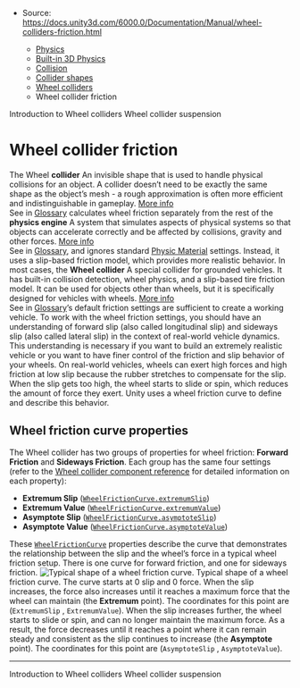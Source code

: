 * Source: https://docs.unity3d.com/6000.0/Documentation/Manual/wheel-colliders-friction.html

  * [Physics](https://docs.unity3d.com/6000.0/Documentation/Manual/PhysicsSection.html)
  * [Built-in 3D Physics](https://docs.unity3d.com/6000.0/Documentation/Manual/PhysicsOverview.html)
  * [Collision](https://docs.unity3d.com/6000.0/Documentation/Manual/collision-section.html)
  * [Collider shapes](https://docs.unity3d.com/6000.0/Documentation/Manual/collider-shapes.html)
  * [Wheel colliders](https://docs.unity3d.com/6000.0/Documentation/Manual/wheel-colliders.html)
  * Wheel collider friction


[](https://docs.unity3d.com/6000.0/Documentation/Manual/wheel-colliders-introduction.html)
Introduction to Wheel colliders
[](https://docs.unity3d.com/6000.0/Documentation/Manual/wheel-colliders-suspension.html)
Wheel collider suspension
# Wheel collider friction
The Wheel **collider** An invisible shape that is used to handle physical collisions for an object. A collider doesn’t need to be exactly the same shape as the object’s mesh - a rough approximation is often more efficient and indistinguishable in gameplay. [More info](https://docs.unity3d.com/6000.0/Documentation/Manual/CollidersOverview.html)  
See in [Glossary](https://docs.unity3d.com/6000.0/Documentation/Manual/Glossary.html#Collider) calculates wheel friction separately from the rest of the **physics engine** A system that simulates aspects of physical systems so that objects can accelerate correctly and be affected by collisions, gravity and other forces. [More info](https://docs.unity3d.com/6000.0/Documentation/Manual/PhysicsSection.html)  
See in [Glossary](https://docs.unity3d.com/6000.0/Documentation/Manual/Glossary.html#PhysicsEngine), and ignores standard [Physic Material](https://docs.unity3d.com/6000.0/Documentation/Manual/class-PhysicsMaterial.html) settings. Instead, it uses a slip-based friction model, which provides more realistic behavior.
In most cases, the **Wheel collider** A special collider for grounded vehicles. It has built-in collision detection, wheel physics, and a slip-based tire friction model. It can be used for objects other than wheels, but it is specifically designed for vehicles with wheels. [More info](https://docs.unity3d.com/6000.0/Documentation/Manual/class-WheelCollider.html)  
See in [Glossary](https://docs.unity3d.com/6000.0/Documentation/Manual/Glossary.html#WheelCollider)’s default friction settings are sufficient to create a working vehicle. To work with the wheel friction settings, you should have an understanding of forward slip (also called longitudinal slip) and sideways slip (also called lateral slip) in the context of real-world vehicle dynamics. This understanding is necessary if you want to build an extremely realistic vehicle or you want to have finer control of the friction and slip behavior of your wheels. 
On real-world vehicles, wheels can exert high forces and high friction at low slip because the rubber stretches to compensate for the slip. When the slip gets too high, the wheel starts to slide or spin, which reduces the amount of force they exert. Unity uses a wheel friction curve to define and describe this behavior.
## Wheel friction curve properties
The Wheel collider has two groups of properties for wheel friction: **Forward Friction** and **Sideways Friction**. Each group has the same four settings (refer to the [Wheel collider component reference](https://docs.unity3d.com/6000.0/Documentation/Manual/class-WheelCollider.html) for detailed information on each property): 
  * **Extremum Slip** ([`WheelFrictionCurve.extremumSlip`](https://docs.unity3d.com/6000.0/Documentation/ScriptReference/WheelFrictionCurve-extremumSlip.html))
  * **Extremum Value** ([`WheelFrictionCurve.extremumValue`](https://docs.unity3d.com/6000.0/Documentation/ScriptReference/WheelFrictionCurve-extremumValue.html))
  * **Asymptote Slip** ([`WheelFrictionCurve.asymptoteSlip`](https://docs.unity3d.com/6000.0/Documentation/ScriptReference/WheelFrictionCurve-asymptoteSlip.html))
  * **Asymptote Value** ([`WheelFrictionCurve.asymptoteValue`](https://docs.unity3d.com/6000.0/Documentation/ScriptReference/WheelFrictionCurve-asymptoteValue.html))


These [`WheelFrictionCurve`](https://docs.unity3d.com/6000.0/Documentation/ScriptReference/WheelFrictionCurve.html) properties describe the curve that demonstrates the relationship between the slip and the wheel’s force in a typical wheel friction setup. There is one curve for forward friction, and one for sideways friction.
![Typical shape of a wheel friction curve.](https://docs.unity3d.com/6000.0/Documentation/uploads/Main/WheelFrictionCurve.png) Typical shape of a wheel friction curve.
The curve starts at 0 slip and 0 force. When the slip increases, the force also increases until it reaches a maximum force that the wheel can maintain (the **Extremum** point). The coordinates for this point are (`ExtremumSlip` , `ExtremumValue`). 
When the slip increases further, the wheel starts to slide or spin, and can no longer maintain the maximum force. As a result, the force decreases until it reaches a point where it can remain steady and consistent as the slip continues to increase (the **Asymptote** point). The coordinates for this point are (`AsymptoteSlip` , `AsymptoteValue`).
* * *
[](https://docs.unity3d.com/6000.0/Documentation/Manual/wheel-colliders-introduction.html)
Introduction to Wheel colliders
[](https://docs.unity3d.com/6000.0/Documentation/Manual/wheel-colliders-suspension.html)
Wheel collider suspension
